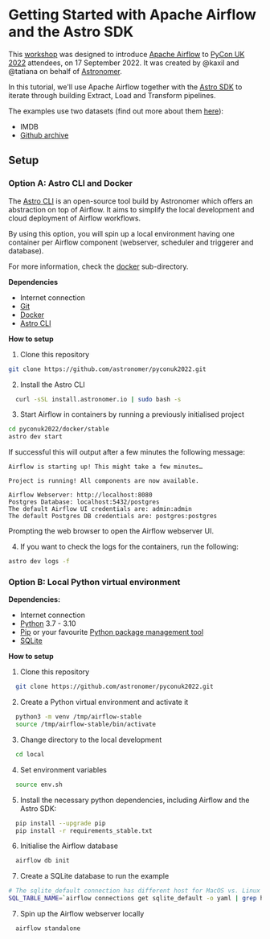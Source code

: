 # Getting Started with Apache Airflow and the Astro SDK

This [workshop](https://pretalx.com/pycon-uk-2022/talk/PUA8SW/) was designed to introduce [Apache Airflow](https://airflow.apache.org/) to [PyCon UK 2022](https://2022.pyconuk.org/) attendees, on 17 September 2022. It was created by @kaxil and @tatiana on behalf of [Astronomer](https://astronomer.io).

In this tutorial, we'll use Apache Airflow together with the [Astro SDK](github.com/astronomer/astro-sdk/) to iterate through building Extract, Load and Transform pipelines.

The examples use two datasets (find out more about them [here](https://github.com/astronomer/astro-sdk/blob/main/python-sdk/tests/benchmark/datasets.md)):

* IMDB
* [Github archive](https://cloud.google.com/blog/topics/public-datasets/github-on-bigquery-analyze-all-the-open-source-code)


## Setup

### Option A: Astro CLI and Docker

The [Astro CLI](https://github.com/astronomer/astro-cli) is an open-source tool build by Astronomer which offers an abstraction on top of Airflow.
It aims to simplify the local development and cloud deployment of Airflow workflows.

By using this option, you will spin up a local environment having one container per Airflow component (webserver, scheduler and triggerer and database).

For more information, check the [docker](./docker) sub-directory.

**Dependencies**

* Internet connection
* [Git](https://git-scm.com/)
* [Docker](https://docs.docker.com/get-docker/)
* [Astro CLI](https://github.com/astronomer/astro-cli)

**How to setup**

1. Clone this repository

```bash
git clone https://github.com/astronomer/pyconuk2022.git
```

2. Install the Astro CLI

```bash
  curl -sSL install.astronomer.io | sudo bash -s
```

3. Start Airflow in containers by running a previously initialised project
```bash
cd pyconuk2022/docker/stable
astro dev start
```

If successful this will output after a few minutes the following message:

```
Airflow is starting up! This might take a few minutes…

Project is running! All components are now available.

Airflow Webserver: http://localhost:8080
Postgres Database: localhost:5432/postgres
The default Airflow UI credentials are: admin:admin
The default Postgres DB credentials are: postgres:postgres
```

Prompting the web browser to open the Airflow webserver UI.

4. If you want to check the logs for the containers, run the following:

```bash
astro dev logs -f
```


### Option B: Local Python virtual environment

**Dependencies:**

* Internet connection
* [Python](https://www.python.org/downloads/) 3.7 - 3.10
* [Pip](https://pypi.org/project/pip/) or your favourite [Python package management tool](https://packaging.python.org/en/latest/guides/tool-recommendations/)
* [SQLite](https://www.sqlite.org/)


**How to setup**

1. Clone this repository

```bash
  git clone https://github.com/astronomer/pyconuk2022.git
```

2. Create a Python virtual environment and activate it

```bash
  python3 -m venv /tmp/airflow-stable
  source /tmp/airflow-stable/bin/activate
```

3. Change directory to the local development

```bash
  cd local
```

4. Set environment variables

```bash
  source env.sh
```

5. Install the necessary python dependencies, including Airflow and the Astro SDK:

```bash
  pip install --upgrade pip
  pip install -r requirements_stable.txt
```

6. Initialise the Airflow database

```bash
  airflow db init
```

7. Create a SQLite database to run the example

```bash
# The sqlite_default connection has different host for MacOS vs. Linux
SQL_TABLE_NAME=`airflow connections get sqlite_default -o yaml | grep host | awk '{print $2}'` sqlite3 "$SQL_TABLE_NAME" "VACUUM;"
```

7. Spin up the Airflow webserver locally

```bash
  airflow standalone
```
